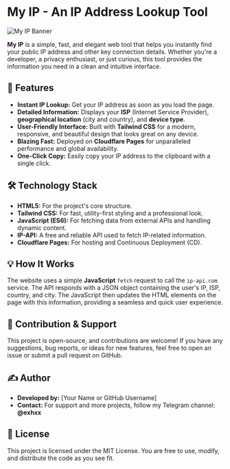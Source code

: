 # My IP - An IP Address Lookup Tool

![My IP Banner](https://cdn4.telesco.pe/file/h4ILp02NOSvGZDhKGvjjHIytFRcbPONG9so5KBykftuw1ii5JkYzMMHdDRnRc8DKMf9P90XlVba8QLapkQDgr_beljWoSC58f5p0FgWS85laAD042OPZn_D2aUQ9BGV_wXwHUzwBfPKSDgutOxbwIm2JIFEDNVufchb23MdXXqdmDj0fS53VQ3U30-PK5GZRQuqXh_aIva_mpOJH5vNv1qVGKpy2wrSxeIcOn15V11ou47zI53DXSgIfueqyDD5f1DVKGhIvmAuWbTkOGj4LZlOCW8m3ralyW02BpalD32K-zf6jjZ5DflVD4xat5OgtldQAesvE-lZeE5__rTYtSg.jpg)

**My IP** is a simple, fast, and elegant web tool that helps you instantly find your public IP address and other key connection details. Whether you're a developer, a privacy enthusiast, or just curious, this tool provides the information you need in a clean and intuitive interface.

## 🚀 Features

* **Instant IP Lookup:** Get your IP address as soon as you load the page.
* **Detailed Information:** Displays your **ISP** (Internet Service Provider), **geographical location** (city and country), and **device type**.
* **User-Friendly Interface:** Built with **Tailwind CSS** for a modern, responsive, and beautiful design that looks great on any device.
* **Blazing Fast:** Deployed on **Cloudflare Pages** for unparalleled performance and global availability.
* **One-Click Copy:** Easily copy your IP address to the clipboard with a single click.

## 🛠️ Technology Stack

* **HTML5:** For the project's core structure.
* **Tailwind CSS:** For fast, utility-first styling and a professional look.
* **JavaScript (ES6):** For fetching data from external APIs and handling dynamic content.
* **IP-API:** A free and reliable API used to fetch IP-related information.
* **Cloudflare Pages:** For hosting and Continuous Deployment (CD).

## 💡 How It Works

The website uses a simple **JavaScript** `fetch` request to call the `ip-api.com` service. The API responds with a JSON object containing the user's IP, ISP, country, and city. The JavaScript then updates the HTML elements on the page with this information, providing a seamless and quick user experience.

## 🤝 Contribution & Support

This project is open-source, and contributions are welcome! If you have any suggestions, bug reports, or ideas for new features, feel free to open an issue or submit a pull request on GitHub.

## ✍️ Author

* **Developed by:** [Your Name or GitHub Username]
* **Contact:** For support and more projects, follow my Telegram channel: **@exhxx**

## 📝 License

This project is licensed under the MIT License. You are free to use, modify, and distribute the code as you see fit.

